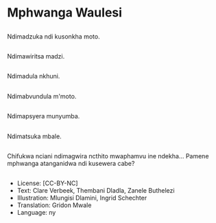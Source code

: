 # Mphwanga Waulesi

##
Ndimadzuka ndi kusonkha moto.

##
Ndimawiritsa madzi.

##
Ndimadula nkhuni.

##
Ndimabvundula m'moto.

##
Ndimapsyera munyumba.

##
Ndimatsuka mbale.

##
Chifukwa nciani ndimagwira ncthito mwaphamvu ine ndekha... Pamene mphwanga atanganidwa ndi kusewera cabe?

##
* License: [CC-BY-NC]
* Text: Clare Verbeek, Thembani Dladla, Zanele Buthelezi
* Illustration: Mlungisi Dlamini, Ingrid Schechter
* Translation: Gridon Mwale
* Language: ny
